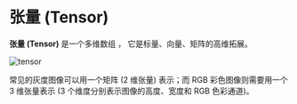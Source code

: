 # 张量 (Tensor)

**张量 (Tensor)** 是一个多维数组 ， 它是标量、向量、矩阵的高维拓展。

![tensor](https://camo.githubusercontent.com/475657d11991de2791c732fb0ec05a36a05c210165636484ec31e7faec562beb/687474703a2f2f616e64792d626c6f672e6f73732d636e2d6265696a696e672e616c6979756e63732e636f6d2f626c6f672f323032302d31322d30392d575832303230313230392d31383434303725343032782e706e67)

常见的灰度图像可以用一个矩阵 (2 维张量) 表示；而 RGB 彩色图像则需要用一个 3 维张量表示 (3 个维度分别表示图像的高度、宽度和 RGB 色彩通道)。
